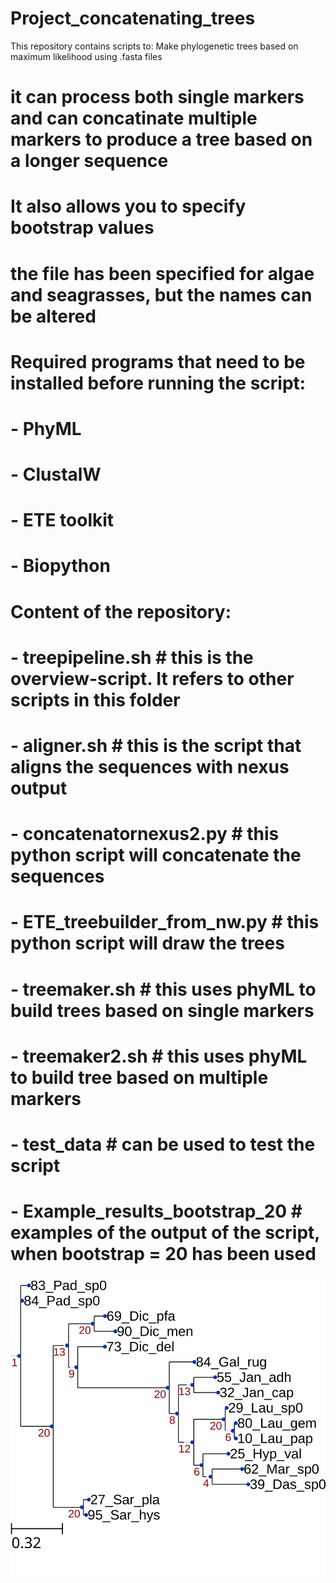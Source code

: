 # Project_concatenating_trees

This repository contains scripts to:
Make phylogenetic trees based on maximum likelihood using .fasta files

# it can process both single markers and can concatinate multiple markers to produce a tree based on a longer sequence
# It also allows you to specify bootstrap values
# the file has been specified for algae and seagrasses, but the names can be altered

# Required programs that need to be installed before running the script:
# 	- PhyML
# 	- ClustalW
# 	- ETE toolkit
#   - Biopython

# Content of the repository:
#   - treepipeline.sh # this is the overview-script. It refers to other scripts in this folder
#   - aligner.sh # this is the script that aligns the sequences with nexus output
#   - concatenatornexus2.py # this python script will concatenate the sequences
#   - ETE_treebuilder_from_nw.py # this python script will draw the trees
#   - treemaker.sh # this uses phyML to build trees based on single markers
#   - treemaker2.sh # this uses phyML to build tree based on multiple markers
#   - test_data # can be used to test the script
#   - Example_results_bootstrap_20 # examples of the output of the script, when bootstrap = 20 has been used

![tree_example](all_COI.svg)
